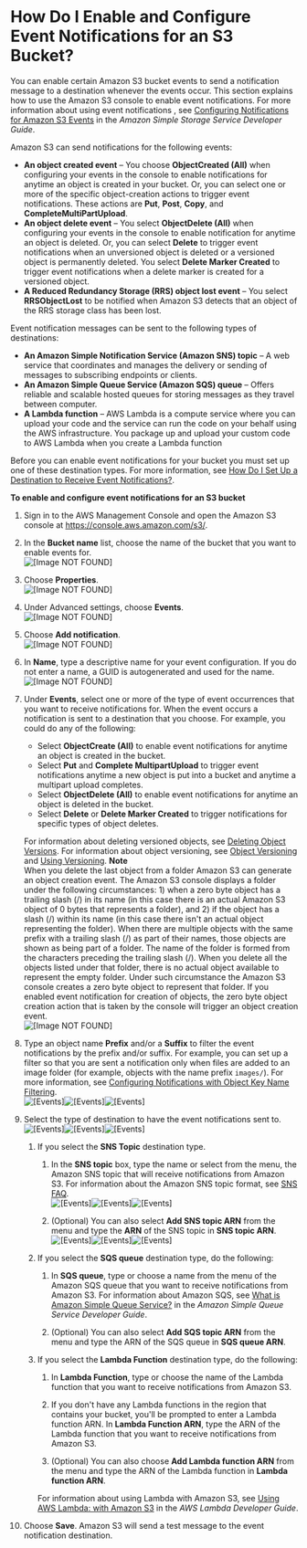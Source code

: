 # How Do I Enable and Configure Event Notifications for an S3 Bucket?<a name="enable-event-notifications"></a>

You can enable certain Amazon S3 bucket events to send a notification message to a destination whenever the events occur\. This section explains how to use the Amazon S3 console to enable event notifications\. For more information about using event notifications , see [Configuring Notifications for Amazon S3 Events](http://docs.aws.amazon.com/AmazonS3/latest/dev/NotificationHowTo.html) in the *Amazon Simple Storage Service Developer Guide*\. 

Amazon S3 can send notifications for the following events:
+ **An object created event** – You choose **ObjectCreated \(All\)** when configuring your events in the console to enable notifications for anytime an object is created in your bucket\. Or, you can select one or more of the specific object\-creation actions to trigger event notifications\. These actions are **Put**, **Post**, **Copy**, and **CompleteMultiPartUpload**\.
+ **An object delete event** – You select **ObjectDelete \(All\)** when configuring your events in the console to enable notification for anytime an object is deleted\. Or, you can select **Delete** to trigger event notifications when an unversioned object is deleted or a versioned object is permanently deleted\. You select **Delete Marker Created** to trigger event notifications when a delete marker is created for a versioned object\.  
+ **A Reduced Redundancy Storage \(RRS\) object lost event** – You select **RRSObjectLost** to be notified when Amazon S3 detects that an object of the RRS storage class has been lost\.

Event notification messages can be sent to the following types of destinations:
+ **An Amazon Simple Notification Service \(Amazon SNS\) topic** – A web service that coordinates and manages the delivery or sending of messages to subscribing endpoints or clients\.
+ **An Amazon Simple Queue Service \(Amazon SQS\) queue** – Offers reliable and scalable hosted queues for storing messages as they travel between computer\.
+ **A Lambda function** – AWS Lambda is a compute service where you can upload your code and the service can run the code on your behalf using the AWS infrastructure\. You package up and upload your custom code to AWS Lambda when you create a Lambda function

Before you can enable event notifications for your bucket you must set up one of these destination types\. For more information, see [How Do I Set Up a Destination to Receive Event Notifications?](setup-event-notification-destination.md)\.

**To enable and configure event notifications for an S3 bucket**

1. Sign in to the AWS Management Console and open the Amazon S3 console at [https://console\.aws\.amazon\.com/s3/](https://console.aws.amazon.com/s3/)\.

1. In the **Bucket name** list, choose the name of the bucket that you want to enable events for\.  
![\[Image NOT FOUND\]](http://docs.aws.amazon.com/AmazonS3/latest/user-guide/images/choose-bucket-name.png)

1. Choose **Properties**\.  
![\[Image NOT FOUND\]](http://docs.aws.amazon.com/AmazonS3/latest/user-guide/images/choose-properties-tab.png)

1. Under Advanced settings, choose **Events**\.  
![\[Image NOT FOUND\]](http://docs.aws.amazon.com/AmazonS3/latest/user-guide/images/events-box.png)

1. Choose **Add notification**\.  
![\[Image NOT FOUND\]](http://docs.aws.amazon.com/AmazonS3/latest/user-guide/images/events-add-notification.png)

1. In **Name**, type a descriptive name for your event configuration\. If you do not enter a name, a GUID is autogenerated and used for the name\.   
![\[Image NOT FOUND\]](http://docs.aws.amazon.com/AmazonS3/latest/user-guide/images/events-enter-name.png)

1. Under **Events**, select one or more of the type of event occurrences that you want to receive notifications for\. When the event occurs a notification is sent to a destination that you choose\. For example, you could do any of the following:
   + Select **ObjectCreate \(All\)** to enable event notifications for anytime an object is created in the bucket\.
   + Select **Put** and **Complete MultipartUpload** to trigger event notifications anytime a new object is put into a bucket and anytime a multipart upload completes\. 
   + Select **ObjectDelete \(All\)** to enable event notifications for anytime an object is deleted in the bucket\.
   + Select **Delete** or **Delete Marker Created** to trigger notifications for specific types of object deletes\. 

    For information about deleting versioned objects, see [Deleting Object Versions](http://docs.aws.amazon.com/AmazonS3/latest/dev/DeletingObjectVersions.html)\. For information about object versioning, see [Object Versioning](http://docs.aws.amazon.com/AmazonS3/latest/dev/ObjectVersioning.html) and [Using Versioning](http://docs.aws.amazon.com/AmazonS3/latest/dev/Versioning.html)\.
**Note**  
When you delete the last object from a folder Amazon S3 can generate an object creation event\. The Amazon S3 console displays a folder under the following circumstances: 1\) when a zero byte object has a trailing slash \(/\) in its name \(in this case there is an actual Amazon S3 object of 0 bytes that represents a folder\), and 2\) if the object has a slash \(/\) within its name \(in this case there isn't an actual object representing the folder\)\. When there are multiple objects with the same prefix with a trailing slash \(/\) as part of their names, those objects are shown as being part of a folder\. The name of the folder is formed from the characters preceding the trailing slash \(/\)\. When you delete all the objects listed under that folder, there is no actual object available to represent the empty folder\. Under such circumstance the Amazon S3 console creates a zero byte object to represent that folder\. If you enabled event notification for creation of objects, the zero byte object creation action that is taken by the console will trigger an object creation event\.   
![\[Image NOT FOUND\]](http://docs.aws.amazon.com/AmazonS3/latest/user-guide/images/events-add-event-types.png)

1. Type an object name **Prefix** and/or a **Suffix** to filter the event notifications by the prefix and/or suffix\. For example, you can set up a filter so that you are sent a notification only when files are added to an image folder \(for example, objects with the name prefix `images/`\)\. For more information, see [Configuring Notifications with Object Key Name Filtering](http://docs.aws.amazon.com/AmazonS3/latest/dev/NotificationHowTo.html#notification-how-to-filtering)\.   
![\[Events\]](http://docs.aws.amazon.com/AmazonS3/latest/user-guide/images/events-add-event-prefix.png)![\[Events\]](http://docs.aws.amazon.com/AmazonS3/latest/user-guide/)![\[Events\]](http://docs.aws.amazon.com/AmazonS3/latest/user-guide/)

1. Select the type of destination to have the event notifications sent to\.   
![\[Events\]](http://docs.aws.amazon.com/AmazonS3/latest/user-guide/images/s3-bucket-properties-events-destination.png)![\[Events\]](http://docs.aws.amazon.com/AmazonS3/latest/user-guide/)![\[Events\]](http://docs.aws.amazon.com/AmazonS3/latest/user-guide/)

   1. If you select the **SNS Topic** destination type\. 

      1. In the **SNS topic** box, type the name or select from the menu, the Amazon SNS topic that will receive notifications from Amazon S3\. For information about the Amazon SNS topic format, see [SNS FAQ](https://aws.amazon.com/sns/faqs/#10)\.  
![\[Events\]](http://docs.aws.amazon.com/AmazonS3/latest/user-guide/images/s3-bucket-properties-events-sns.png)![\[Events\]](http://docs.aws.amazon.com/AmazonS3/latest/user-guide/)![\[Events\]](http://docs.aws.amazon.com/AmazonS3/latest/user-guide/)

      1. \(Optional\) You can also select **Add SNS topic ARN** from the menu and type the **ARN** of the SNS topic in **SNS topic ARN**\.  
![\[Events\]](http://docs.aws.amazon.com/AmazonS3/latest/user-guide/images/s3-bucket-properties-events-sns-arn.png)![\[Events\]](http://docs.aws.amazon.com/AmazonS3/latest/user-guide/)![\[Events\]](http://docs.aws.amazon.com/AmazonS3/latest/user-guide/)

   1. If you select the **SQS queue** destination type, do the following:

      1.  In **SQS queue**, type or choose a name from the menu of the Amazon SQS queue that you want to receive notifications from Amazon S3\. For information about Amazon SQS, see [What is Amazon Simple Queue Service?](http://docs.aws.amazon.com/AWSSimpleQueueService/latest/SQSDeveloperGuide/Welcome.html) in the *Amazon Simple Queue Service Developer Guide*\.

      1. \(Optional\) You can also select **Add SQS topic ARN** from the menu and type the ARN of the SQS queue in **SQS queue ARN**\.

   1. If you select the **Lambda Function** destination type, do the following:

      1.  In **Lambda Function**, type or choose the name of the Lambda function that you want to receive notifications from Amazon S3\.

      1. If you don't have any Lambda functions in the region that contains your bucket, you'll be prompted to enter a Lambda function ARN\. In **Lambda Function ARN**, type the ARN of the Lambda function that you want to receive notifications from Amazon S3\.

      1. \(Optional\) You can also choose **Add Lambda function ARN** from the menu and type the ARN of the Lambda function in **Lambda function ARN**\.

      For information about using Lambda with Amazon S3, see [Using AWS Lambda: with Amazon S3](http://docs.aws.amazon.com/lambda/latest/dg/with-s3.html) in the *AWS Lambda Developer Guide*\.

1. Choose **Save**\. Amazon S3 will send a test message to the event notification destination\.